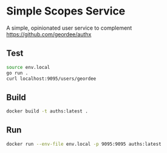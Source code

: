 # Simple Scopes Service

A simple, opinionated user service
to complement https://github.com/geordee/authx

## Test

```bash
source env.local
go run .
curl localhost:9095/users/geordee
```

## Build

```bash
docker build -t auths:latest .
```

## Run

```bash
docker run --env-file env.local -p 9095:9095 auths:latest
```
